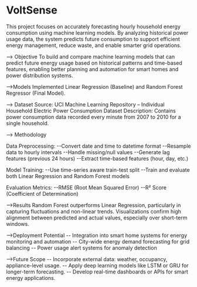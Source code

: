 # VoltSense
This project focuses on accurately forecasting hourly household energy consumption using machine learning models. By analyzing historical power usage data, the system predicts future consumption to support efficient energy management, reduce waste, and enable smarter grid operations.

--> Objective
To build and compare machine learning models that can predict future energy usage based on historical patterns and time-based features, enabling better planning and automation for smart homes and power distribution systems.

-->Models Implemented
Linear Regression (Baseline) and Random Forest Regressor (Final Model).

--> Dataset
Source: UCI Machine Learning Repository – Individual Household Electric Power Consumption Dataset
Description: Contains power consumption data recorded every minute from 2007 to 2010 for a single household.

--> Methodology

Data Preprocessing:
--Convert date and time to datetime format
--Resample data to hourly intervals
--Handle missing/null values
--Generate lag features (previous 24 hours)
--Extract time-based features (hour, day, etc.)

Model Training:
--Use time-series aware train-test split
--Train and evaluate both Linear Regression and Random Forest models

Evaluation Metrics:
--RMSE (Root Mean Squared Error)
--R² Score (Coefficient of Determination)

-->Results
Random Forest outperforms Linear Regression, particularly in capturing fluctuations and non-linear trends.
Visualizations confirm high alignment between predicted and actual values, especially over short-term windows.

-->Deployment Potential
-- Integration into smart home systems for energy monitoring and automation
--  City-wide energy demand forecasting for grid balancing
-- Power usage alert systems for anomaly detection

-->Future Scope
-- Incorporate external data: weather, occupancy, appliance-level usage.
-- Apply deep learning models like LSTM or GRU for longer-term forecasting.
-- Develop real-time dashboards or APIs for smart energy applications.



